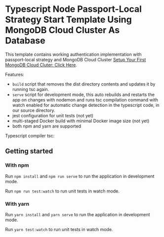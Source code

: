 # Typescript Node Passport-Local Strategy Start Template Using MongoDB Cloud Cluster As Database

This template contains working authentication implementation with passport-local strategy and MongoDB Cloud Cluster [Setup Your First MongoDB Cloud Cluter: Click Here](https://docs.atlas.mongodb.com/getting-started/).

Features:

- `build` script that removes the dist directory contents and updates it by running tsc again. 
- `serve` script for development mode, this auto rebuilds and restarts the app on changes with nodemon and runs tsc compilation command with watch enabled for automatic change detection in the typescript code, in our source directory.
- jest configuration for unit tests (not yet)
- multi-staged Docker build with minimal Docker image size (not yet)
- both npm and yarn are supported

Typescript compiler tsc:
 
## Getting started

### With npm

Run `npm install` and `npm run serve` to run the application in development mode.

Run `npm run test:watch` to run unit tests in watch mode.

### With yarn

Run `yarn install` and `yarn serve` to run the application in development mode.

Run `yarn test:watch` to run unit tests in watch mode.


 